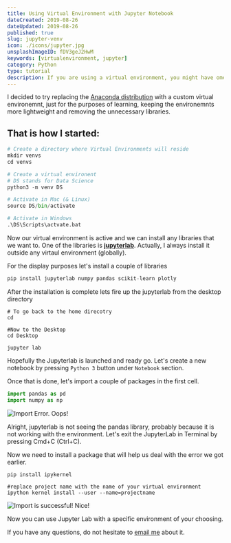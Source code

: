 ```yaml
---
title: Using Virtual Environment with Jupyter Notebook
dateCreated: 2019-08-26
dateUpdated: 2019-08-26
published: true
slug: jupyter-venv
icon: ./icons/jupyter.jpg
unsplashImageID: fDV3geJ2HwM
keywords: [virtualenvironment, jupyter]
category: Python
type: tutorial
description: If you are using a virtual environment, you might have ome issues with Jupyter Notebook. In this post we go through proper Jupyter Setup with venv.
---
```


I decided to try replacing the [Anaconda distribution](https://www.anaconda.com/distribution/) with a custom virtual environemnt, just for the purposes of learning, keeping the environemnts more lightweight and removing the unnecessary libraries.

## That is how I started:

```python
# Create a directory where Virtual Environments will reside
mkdir venvs
cd venvs

# Create a virtual environent
# DS stands for Data Science
python3 -m venv DS

# Activate in Mac (& Linux)
source DS/bin/activate

# Activate in Windows
.\DS\Scripts\actvate.bat
```

Now our virtual environment is active and we can install any libraries that we want to. One of the libraries is [**jupyterlab**](https://jupyterlab.readthedocs.io/en/stable/). Actually, I always install it outside any virtaul environment (globally).

For the display purposes let's install a couple of libraries
```python
pip install jupyterlab numpy pandas scikit-learn plotly
```

After the installation is complete lets fire up the jupyterlab from the desktop directory
```
# To go back to the home direcotry
cd

#Now to the Desktop
cd Desktop

jupyter lab
```

Hopefully the Jupyterlab is launched and ready go. Let's create a new notebook by pressing `Python 3` button under `Notebook` section.

Once that is done, let's import a couple of packages in the first cell.
```python
import pandas as pd
import numpy as np
```
 ![Import Error. Oops!](https://i.imgur.com/a0PBMyp.png)

Alright, jupyterlab is not seeing the pandas library, probably because it is not working with the environment. Let's exit the JupyterLab in Terminal by pressing Cmd+C (Ctrl+C).

Now we need to install a package that will help us deal with the error we got earlier.
```
pip install ipykernel

#replace project name with the name of your virtual environment
ipython kernel install --user --name=projectname
```

 ![Import is successful!](https://i.imgur.com/2tSJzjM.png)
Nice!

Now you can use Jupyter Lab with a specific environment of your choosing.

If you have any questions, do not hesitate to [email me](mailto:kireevr1996@gmail.com) about it.
